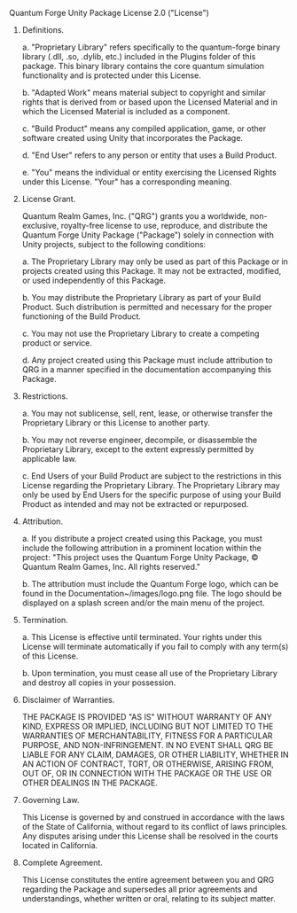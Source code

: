 Quantum Forge Unity Package License 2.0 ("License")

1. Definitions.

   a. "Proprietary Library" refers specifically to the quantum-forge binary library (.dll, .so, .dylib, etc.) included in the Plugins folder of this package. This binary library contains the core quantum simulation functionality and is protected under this License.

   b. "Adapted Work" means material subject to copyright and similar rights that is derived from or based upon the Licensed Material and in which the Licensed Material is included as a component.

   c. "Build Product" means any compiled application, game, or other software created using Unity that incorporates the Package.

   d. "End User" refers to any person or entity that uses a Build Product.

   e. "You" means the individual or entity exercising the Licensed Rights under this License. "Your" has a corresponding meaning.

2. License Grant.

   Quantum Realm Games, Inc. ("QRG") grants you a worldwide, non-exclusive, royalty-free license to use, reproduce, and distribute the Quantum Forge Unity Package ("Package") solely in connection with Unity projects, subject to the following conditions:

   a. The Proprietary Library may only be used as part of this Package or in projects created using this Package. It may not be extracted, modified, or used independently of this Package.

   b. You may distribute the Proprietary Library as part of your Build Product. Such distribution is permitted and necessary for the proper functioning of the Build Product.

   c. You may not use the Proprietary Library to create a competing product or service.

   d. Any project created using this Package must include attribution to QRG in a manner specified in the documentation accompanying this Package.

3. Restrictions.

   a. You may not sublicense, sell, rent, lease, or otherwise transfer the Proprietary Library or this License to another party.

   b. You may not reverse engineer, decompile, or disassemble the Proprietary Library, except to the extent expressly permitted by applicable law.
   
   c. End Users of your Build Product are subject to the restrictions in this License regarding the Proprietary Library. The Proprietary Library may only be used by End Users for the specific purpose of using your Build Product as intended and may not be extracted or repurposed.

4. Attribution.

   a. If you distribute a project created using this Package, you must include the following attribution in a prominent location within the project:
      "This project uses the Quantum Forge Unity Package, © Quantum Realm Games, Inc. All rights reserved."

   b. The attribution must include the Quantum Forge logo, which can be found in the Documentation~/images/logo.png file. The logo should be displayed on a splash screen and/or the main menu of the project.

5. Termination.

   a. This License is effective until terminated. Your rights under this License will terminate automatically if you fail to comply with any term(s) of this License.

   b. Upon termination, you must cease all use of the Proprietary Library and destroy all copies in your possession.

6. Disclaimer of Warranties.

   THE PACKAGE IS PROVIDED "AS IS" WITHOUT WARRANTY OF ANY KIND, EXPRESS OR IMPLIED, INCLUDING BUT NOT LIMITED TO THE WARRANTIES OF MERCHANTABILITY, FITNESS FOR A PARTICULAR PURPOSE, AND NON-INFRINGEMENT. IN NO EVENT SHALL QRG BE LIABLE FOR ANY CLAIM, DAMAGES, OR OTHER LIABILITY, WHETHER IN AN ACTION OF CONTRACT, TORT, OR OTHERWISE, ARISING FROM, OUT OF, OR IN CONNECTION WITH THE PACKAGE OR THE USE OR OTHER DEALINGS IN THE PACKAGE.

7. Governing Law.

   This License is governed by and construed in accordance with the laws of the State of California, without regard to its conflict of laws principles. Any disputes arising under this License shall be resolved in the courts located in California.

8. Complete Agreement.

   This License constitutes the entire agreement between you and QRG regarding the Package and supersedes all prior agreements and understandings, whether written or oral, relating to its subject matter.
